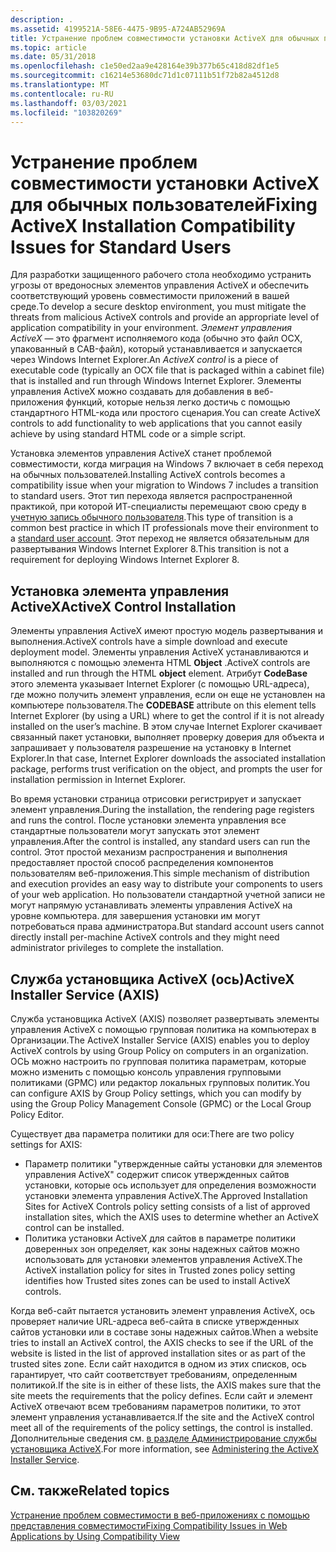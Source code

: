```yaml
---
description: .
ms.assetid: 4199521A-58E6-4475-9B95-A724AB52969A
title: Устранение проблем совместимости установки ActiveX для обычных пользователей
ms.topic: article
ms.date: 05/31/2018
ms.openlocfilehash: c1e50ed2aa9e428164e39b377b65c418d82df1e5
ms.sourcegitcommit: c16214e53680dc71d1c07111b51f72b82a4512d8
ms.translationtype: MT
ms.contentlocale: ru-RU
ms.lasthandoff: 03/03/2021
ms.locfileid: "103820269"
---
```

# <a name="fixing-activex-installation-compatibility-issues-for-standard-users"></a><span data-ttu-id="82738-103">Устранение проблем совместимости установки ActiveX для обычных пользователей</span><span class="sxs-lookup"><span data-stu-id="82738-103">Fixing ActiveX Installation Compatibility Issues for Standard Users</span></span>

<span data-ttu-id="82738-104">Для разработки защищенного рабочего стола необходимо устранить угрозы от вредоносных элементов управления ActiveX и обеспечить соответствующий уровень совместимости приложений в вашей среде.</span><span class="sxs-lookup"><span data-stu-id="82738-104">To develop a secure desktop environment, you must mitigate the threats from malicious ActiveX controls and provide an appropriate level of application compatibility in your environment.</span></span> <span data-ttu-id="82738-105">*Элемент управления ActiveX* — это фрагмент исполняемого кода (обычно это файл OCX, упакованный в CAB-файл), который устанавливается и запускается через Windows Internet Explorer.</span><span class="sxs-lookup"><span data-stu-id="82738-105">An *ActiveX control* is a piece of executable code (typically an OCX file that is packaged within a cabinet file) that is installed and run through Windows Internet Explorer.</span></span> <span data-ttu-id="82738-106">Элементы управления ActiveX можно создавать для добавления в веб-приложения функций, которые нельзя легко достичь с помощью стандартного HTML-кода или простого сценария.</span><span class="sxs-lookup"><span data-stu-id="82738-106">You can create ActiveX controls to add functionality to web applications that you cannot easily achieve by using standard HTML code or a simple script.</span></span>

<span data-ttu-id="82738-107">Установка элементов управления ActiveX станет проблемой совместимости, когда миграция на Windows 7 включает в себя переход на обычных пользователей.</span><span class="sxs-lookup"><span data-stu-id="82738-107">Installing ActiveX controls becomes a compatibility issue when your migration to Windows 7 includes a transition to standard users.</span></span> <span data-ttu-id="82738-108">Этот тип перехода является распространенной практикой, при которой ИТ-специалисты перемещают свою среду в [учетную запись обычного пользователя](https://support.microsoft.com/hub/4338813/windows-help).</span><span class="sxs-lookup"><span data-stu-id="82738-108">This type of transition is a common best practice in which IT professionals move their environment to a [standard user account](https://support.microsoft.com/hub/4338813/windows-help).</span></span> <span data-ttu-id="82738-109">Этот переход не является обязательным для развертывания Windows Internet Explorer 8.</span><span class="sxs-lookup"><span data-stu-id="82738-109">This transition is not a requirement for deploying Windows Internet Explorer 8.</span></span>

## <a name="activex-control-installation"></a><span data-ttu-id="82738-110">Установка элемента управления ActiveX</span><span class="sxs-lookup"><span data-stu-id="82738-110">ActiveX Control Installation</span></span>

<span data-ttu-id="82738-111">Элементы управления ActiveX имеют простую модель развертывания и выполнения.</span><span class="sxs-lookup"><span data-stu-id="82738-111">ActiveX controls have a simple download and execute deployment model.</span></span> <span data-ttu-id="82738-112">Элементы управления ActiveX устанавливаются и выполняются с помощью элемента HTML **Object** .</span><span class="sxs-lookup"><span data-stu-id="82738-112">ActiveX controls are installed and run through the HTML **object** element.</span></span> <span data-ttu-id="82738-113">Атрибут **CodeBase** этого элемента указывает Internet Explorer (с помощью URL-адреса), где можно получить элемент управления, если он еще не установлен на компьютере пользователя.</span><span class="sxs-lookup"><span data-stu-id="82738-113">The **CODEBASE** attribute on this element tells Internet Explorer (by using a URL) where to get the control if it is not already installed on the user’s machine.</span></span> <span data-ttu-id="82738-114">В этом случае Internet Explorer скачивает связанный пакет установки, выполняет проверку доверия для объекта и запрашивает у пользователя разрешение на установку в Internet Explorer.</span><span class="sxs-lookup"><span data-stu-id="82738-114">In that case, Internet Explorer downloads the associated installation package, performs trust verification on the object, and prompts the user for installation permission in Internet Explorer.</span></span>

<span data-ttu-id="82738-115">Во время установки страница отрисовки регистрирует и запускает элемент управления.</span><span class="sxs-lookup"><span data-stu-id="82738-115">During the installation, the rendering page registers and runs the control.</span></span> <span data-ttu-id="82738-116">После установки элемента управления все стандартные пользователи могут запускать этот элемент управления.</span><span class="sxs-lookup"><span data-stu-id="82738-116">After the control is installed, any standard users can run the control.</span></span> <span data-ttu-id="82738-117">Этот простой механизм распространения и выполнения предоставляет простой способ распределения компонентов пользователям веб-приложения.</span><span class="sxs-lookup"><span data-stu-id="82738-117">This simple mechanism of distribution and execution provides an easy way to distribute your components to users of your web application.</span></span> <span data-ttu-id="82738-118">Но пользователи стандартной учетной записи не могут напрямую устанавливать элементы управления ActiveX на уровне компьютера. для завершения установки им могут потребоваться права администратора.</span><span class="sxs-lookup"><span data-stu-id="82738-118">But standard account users cannot directly install per-machine ActiveX controls and they might need administrator privileges to complete the installation.</span></span>

## <a name="activex-installer-service-axis"></a><span data-ttu-id="82738-119">Служба установщика ActiveX (ось)</span><span class="sxs-lookup"><span data-stu-id="82738-119">ActiveX Installer Service (AXIS)</span></span>

<span data-ttu-id="82738-120">Служба установщика ActiveX (AXIS) позволяет развертывать элементы управления ActiveX с помощью групповая политика на компьютерах в Организации.</span><span class="sxs-lookup"><span data-stu-id="82738-120">The ActiveX Installer Service (AXIS) enables you to deploy ActiveX controls by using Group Policy on computers in an organization.</span></span> <span data-ttu-id="82738-121">ОСЬ можно настроить по групповая политика параметрам, которые можно изменить с помощью консоль управления групповыми политиками (GPMC) или редактор локальных групповых политик.</span><span class="sxs-lookup"><span data-stu-id="82738-121">You can configure AXIS by Group Policy settings, which you can modify by using the Group Policy Management Console (GPMC) or the Local Group Policy Editor.</span></span>

<span data-ttu-id="82738-122">Существует два параметра политики для оси:</span><span class="sxs-lookup"><span data-stu-id="82738-122">There are two policy settings for AXIS:</span></span>

-   <span data-ttu-id="82738-123">Параметр политики "утвержденные сайты установки для элементов управления ActiveX" содержит список утвержденных сайтов установки, которые ось использует для определения возможности установки элемента управления ActiveX.</span><span class="sxs-lookup"><span data-stu-id="82738-123">The Approved Installation Sites for ActiveX Controls policy setting consists of a list of approved installation sites, which the AXIS uses to determine whether an ActiveX control can be installed.</span></span>
-   <span data-ttu-id="82738-124">Политика установки ActiveX для сайтов в параметре политики доверенных зон определяет, как зоны надежных сайтов можно использовать для установки элементов управления ActiveX.</span><span class="sxs-lookup"><span data-stu-id="82738-124">The ActiveX installation policy for sites in Trusted zones policy setting identifies how Trusted sites zones can be used to install ActiveX controls.</span></span>

<span data-ttu-id="82738-125">Когда веб-сайт пытается установить элемент управления ActiveX, ось проверяет наличие URL-адреса веб-сайта в списке утвержденных сайтов установки или в составе зоны надежных сайтов.</span><span class="sxs-lookup"><span data-stu-id="82738-125">When a website tries to install an ActiveX control, the AXIS checks to see if the URL of the website is listed in the list of approved installation sites or as part of the trusted sites zone.</span></span> <span data-ttu-id="82738-126">Если сайт находится в одном из этих списков, ось гарантирует, что сайт соответствует требованиям, определенным политикой.</span><span class="sxs-lookup"><span data-stu-id="82738-126">If the site is in either of these lists, the AXIS makes sure that the site meets the requirements that the policy defines.</span></span> <span data-ttu-id="82738-127">Если сайт и элемент ActiveX отвечают всем требованиям параметров политики, то этот элемент управления устанавливается.</span><span class="sxs-lookup"><span data-stu-id="82738-127">If the site and the ActiveX control meet all of the requirements of the policy settings, the control is installed.</span></span> <span data-ttu-id="82738-128">Дополнительные сведения см. [в разделе Администрирование службы установщика ActiveX](/previous-versions/windows/it-pro/windows-7/dd631688(v=ws.10)).</span><span class="sxs-lookup"><span data-stu-id="82738-128">For more information, see [Administering the ActiveX Installer Service](/previous-versions/windows/it-pro/windows-7/dd631688(v=ws.10)).</span></span>

## <a name="related-topics"></a><span data-ttu-id="82738-129">См. также</span><span class="sxs-lookup"><span data-stu-id="82738-129">Related topics</span></span>

<dl> <dt>

[<span data-ttu-id="82738-130">Устранение проблем совместимости в веб-приложениях с помощью представления совместимости</span><span class="sxs-lookup"><span data-stu-id="82738-130">Fixing Compatibility Issues in Web Applications by Using Compatibility View</span></span>](remediating-web-applications-and-add-ons.md)
</dt> </dl>

 

 
